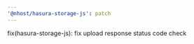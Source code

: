 ```yaml
---
'@nhost/hasura-storage-js': patch
---
```


fix(hasura-storage-js): fix upload response status code check
